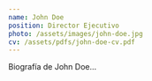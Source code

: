 ```yaml
---
name: John Doe
position: Director Ejecutivo
photo: /assets/images/john-doe.jpg
cv: /assets/pdfs/john-doe-cv.pdf
---
```


Biografía de John Doe...

